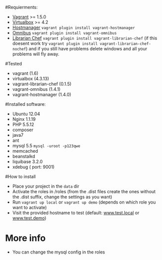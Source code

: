 #Requierments:

* [Vagrant](http://www.vagrantup.com/) >= 1.5.0
* [Virtualbox](https://www.virtualbox.org/) >= 4.2 
* [Hostmanager](https://github.com/smdahlen/vagrant-hostmanager) `vagrant plugin install vagrant-hostmanager`
* [Omnibus](https://github.com/schisamo/vagrant-omnibus) `vagrant plugin install vagrant-omnibus`
* [Librarian Chef](https://github.com/jimmycuadra/vagrant-librarian-chef) `vagrant plugin install vagrant-librarian-chef` (if this doesent work try `vagrant plugin install vagrant-librarian-chef-nochef`) and if you still have problems delete windows and all your problems will fly away.


#Tested 
* vagrant (1.6)
* virtualbox (4.3.13)
* vagrant-librarian-chef (0.1.5)
* vagrant-omnibus (1.4.1)
* vagrant-hostmanager (1.4.0)

#Installed software:
* Ubuntu 12.04
* Nginx 1.1.19
* PHP 5.5.12
* composer
* java7
* ant
* mysql 5.5  `mysql -uroot -p123qwe`
* memcached
* beanstalkd
* liquibase 3.2.0
* xdebug ( port: 9001)

#How to install
- Place your project in the `data` dir
- Activate the roles in /roles (from the .dist files create the ones without the .dist suffix, change the settings as you want)
- Run `vagrant up local` or `vagrant up demo` (depends on which role you want to activate) 
- Visit the provided hostname to test (default: www.test.local or www.test.demo)

# More info

- You can change the mysql config in the roles
